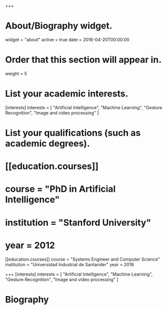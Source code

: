 +++
# About/Biography widget.
widget = "about"
active = true
date = 2016-04-20T00:00:00

# Order that this section will appear in.
weight = 5

# List your academic interests.
[interests]
  interests = [
    "Artificial Intelligence",
    "Machine Learning",
    "Gesture Recognition",
    "Image and video processing"
  ]

# List your qualifications (such as academic degrees).
# [[education.courses]]
#  course = "PhD in Artificial Intelligence"
#  institution = "Stanford University"
#  year = 2012

[[education.courses]]
  course = "Systems Engineer and Computer Science"
  institution = "Universidad Industrial de Santander"
  year = 2018
  

+++
[interests]
  interests = [
    "Artificial Intelligence",
    "Machine Learning",
    "Gesture Recognition",
    "Image and video processing"
  ]  
# Biography
 
